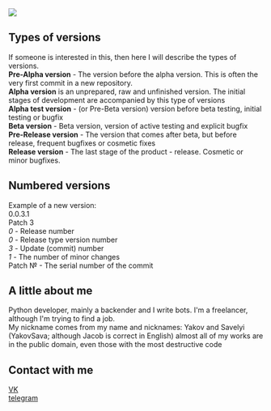 <a href="https://github.com/YakovSava">
  <image margin="0 auto" src="https://github-readme-stats.vercel.app/api?username=YakovSava&show_icons=true&include_all_commits=false&hide_border=true&hide=contribs&theme=vue" />
</a>

## Types of versions
If someone is interested in this, then here I will describe the types of versions.<br>
**Pre-Alpha version** - The version before the alpha version. This is often the very first commit in a new repository.<br>
**Alpha version** is an unprepared, raw and unfinished version. The initial stages of development are accompanied by this type of versions<br>
**Alpha test version** - (or Pre-Beta version) version before beta testing, initial testing or bugfix<br>
**Beta version** - Beta version, version of active testing and explicit bugfix<br>
**Pre-Release version** - The version that comes after beta, but before release, frequent bugfixes or cosmetic fixes<br>
**Release version** - The last stage of the product - release. Cosmetic or minor bugfixes.


## Numbered versions
Example of a new version:<br>
0.0.3.1<br>
Patch 3<br>
*_0_* - Release number<br>
*_0_* - Release type version number<br>
*_3_* - Update (commit) number<br>
*_1_* - The number of minor changes<br>
Patch № - The serial number of the commit


## A little about me
Python developer, mainly a backender and I write bots. I'm a freelancer, although I'm trying to find a job.  
My nickname comes from my name and nicknames: Yakov and Savelyi (YakovSava; although Jacob is correct in English) almost all of my works are in the public domain, even those with the most destructive code

## Contact with me
[VK](https://vk.com/id505671804)<br>
[telegram](https://t.me/dc11gh58)
